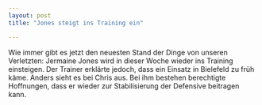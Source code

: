 ```yaml
---
layout: post
title: "Jones steigt ins Training ein"

---
```


Wie immer gibt es jetzt den neuesten Stand der Dinge von unseren Verletzten: Jermaine Jones wird in dieser Woche wieder ins Training einsteigen. Der Trainer erklärte jedoch, dass ein Einsatz in Bielefeld zu früh käme. Anders sieht es bei Chris aus. Bei ihm bestehen berechtigte Hoffnungen, dass er wieder zur Stabilisierung der Defensive beitragen kann.


